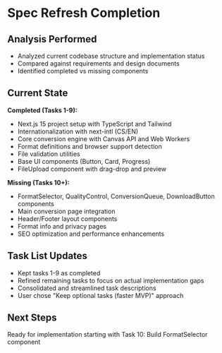 # Spec Refresh Completion

## Analysis Performed
- Analyzed current codebase structure and implementation status
- Compared against requirements and design documents
- Identified completed vs missing components

## Current State
**Completed (Tasks 1-9):**
- Next.js 15 project setup with TypeScript and Tailwind
- Internationalization with next-intl (CS/EN)
- Core conversion engine with Canvas API and Web Workers
- Format definitions and browser support detection
- File validation utilities
- Base UI components (Button, Card, Progress)
- FileUpload component with drag-drop and preview

**Missing (Tasks 10+):**
- FormatSelector, QualityControl, ConversionQueue, DownloadButton components
- Main conversion page integration
- Header/Footer layout components
- Format info and privacy pages
- SEO optimization and performance enhancements

## Task List Updates
- Kept tasks 1-9 as completed
- Refined remaining tasks to focus on actual implementation gaps
- Consolidated and streamlined task descriptions
- User chose "Keep optional tasks (faster MVP)" approach

## Next Steps
Ready for implementation starting with Task 10: Build FormatSelector component